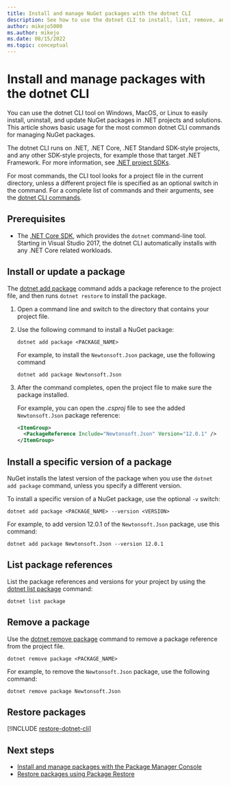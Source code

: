 ```yaml
---
title: Install and manage NuGet packages with the dotnet CLI
description: See how to use the dotnet CLI to install, list, remove, and update NuGet packages.
author: mikejo5000
ms.author: mikejo
ms.date: 08/15/2022
ms.topic: conceptual
---
```


# Install and manage packages with the dotnet CLI

You can use the dotnet CLI tool on Windows, MacOS, or Linux to easily install, uninstall, and update NuGet packages in .NET projects and solutions. This article shows basic usage for the most common dotnet CLI commands for managing NuGet packages.

The dotnet CLI runs on .NET, .NET Core, .NET Standard SDK-style projects, and any other SDK-style projects, for example those that target .NET Framework. For more information, see [.NET project SDKs](/dotnet/core/project-sdk/overview).

For most commands, the CLI tool looks for a project file in the current directory, unless a different project file is specified as an optional switch in the command. For a complete list of commands and their arguments, see the [dotnet CLI commands](../reference/dotnet-commands.md).

## Prerequisites

- The [.NET Core SDK](https://www.microsoft.com/net/download/), which provides the `dotnet` command-line tool. Starting in Visual Studio 2017, the dotnet CLI automatically installs with any .NET Core related workloads.

## Install or update a package

The [dotnet add package](/dotnet/core/tools/dotnet-add-package) command adds a package reference to the project file, and then runs `dotnet restore` to install the package.

1. Open a command line and switch to the directory that contains your project file.

1. Use the following command to install a NuGet package:

    ```dotnetcli
    dotnet add package <PACKAGE_NAME>
    ```

    For example, to install the `Newtonsoft.Json` package, use the following command

    ```dotnetcli
    dotnet add package Newtonsoft.Json
    ```

1. After the command completes, open the project file to make sure the package installed.

   For example, you can open the *.csproj* file to see the added `Newtonsoft.Json` package reference:

    ```xml
    <ItemGroup>
      <PackageReference Include="Newtonsoft.Json" Version="12.0.1" />
    </ItemGroup>
    ```

## Install a specific version of a package

NuGet installs the latest version of the package when you use the `dotnet add package` command, unless you specify a different version.

To install a specific version of a NuGet package, use the optional `-v` switch:

```dotnetcli
dotnet add package <PACKAGE_NAME> --version <VERSION>
```

For example, to add version 12.0.1 of the `Newtonsoft.Json` package, use this command:

```dotnetcli
dotnet add package Newtonsoft.Json --version 12.0.1
```

## List package references

List the package references and versions for your project by using the [dotnet list package](/dotnet/core/tools/dotnet-list-package) command:

```dotnetcli
dotnet list package
```

## Remove a package

Use the [dotnet remove package](/dotnet/core/tools/dotnet-remove-package) command to remove a package reference from the project file.

```dotnetcli
dotnet remove package <PACKAGE_NAME>
```

For example, to remove the `Newtonsoft.Json` package, use the following command:

```dotnetcli
dotnet remove package Newtonsoft.Json
```

## Restore packages

[!INCLUDE [restore-dotnet-cli](includes/restore-dotnet-cli.md)]

## Next steps

- [Install and manage packages with the Package Manager Console](install-use-packages-powershell.md)
- [Restore packages using Package Restore](package-restore.md)
